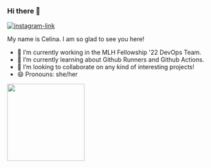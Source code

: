 ### Hi there 👋 

<p align="left">
  <a href="https://www.linkedin.com/in/celina-c-1178591b4/" target="blank"><img alt="instagram-link" src="https://img.shields.io/badge/LinkedIn-0077B5?style=for-the-badge&logo=linkedin&logoColor=white"> </a>
</p>

My name is Celina. I am so glad to see you here!

- 🔭 I’m currently working in the  MLH Fellowship '22 DevOps Team.
- 🌱 I’m currently learning about Github Runners and Github Actions.
- 👯 I’m looking to collaborate on any kind of interesting projects!
- 😄 Pronouns: she/her

<img height="180em" src="https://github-readme-stats.vercel.app/api?username=cellinacywinska&show_icons=true&hide_border=true&&count_private=true&include_all_commits=true" />
